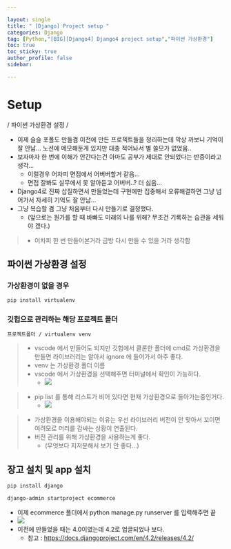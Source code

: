 ```yaml
---

layout: single
title: " [Django] Project setup "
categories: Django
tag: [Python,"[BIG][Django4] Django4 project setup","파이썬 가상환경"]
toc: true
toc_sticky: true
author_profile: false
sidebar:

---
```

# Setup

/ 파이썬 가상환경 설정 /

- 이제 슬슬 포폴도 만들겸 이전에 만든 프로젝트들을 정리하는데 막상 까보니 기억이 잘 안남... 노션에 메모해둔게 있지만 대충 적어놔서 별 쓸모가 없었음..
- 보자마자 한 번에 이해가 안간다는건 아마도 공부가 제대로 안되었다는 반증이라고 생각...
	- 이럴경우 어차피 면접에서 어버버할거 같음...
	- 면접 잘봐도 실무에서 못 알아듣고 어버버..? 더 싫음...
- Django4로 진짜 삽질하면서 만들었는데 구현에만 집중해서 오류해결하면 그냥 넘어가서 자세히 기억도 잘 안남...
- 그냥 복습할 겸 그냥 처음부터 다시 만들기로 결정했다.
	- (앞으로는 뭔가를 할 때 바빠도 미래의 나를 위해? 무조건 기록하는 습관을 세워야 겠다.)
>- 어차피 한 번 만들어본거라 금방 다시 만들 수 있을 거라 생각함

## 파이썬 가상환경 설정

### 가상환경이 없을 경우
```cmd
pip install virtualenv
```

### 깃헙으로 관리하는 해당 프로젝트 폴더
```cmd
프로젝트폴더 / virtualenv venv
```

>- vscode 에서 만들어도 되지만 깃헙에서 클론한 폴더에 cmd로 가상환경을 만들면 라이브러리는 알아서 ignore 에 들어가서 아주 좋다.
>- venv 는 가상환경 폴더 이름
>- vscode 에서 가상환경을 선택해주면 터미널에서 확인이 가능하다.
>	- ![](https://i.imgur.com/DxmWEKJ.png)

>- pip list 를 통해 리스트가 비어 있다면 현재 가상환경으로 돌아가는중인거다.
>	- ![](https://i.imgur.com/qyqLX5M.png)

>- 가상환경을 이용해야되는 이유는 우선 라이브러리 버전이 안 맞아서 꼬이면 여려모로 머리를 감싸는 상황이 연출된다.
>- 버전 관리를 위해 가상환경을 사용하는게 좋다.
>	- (무엇보다 지저분해서 보기 안 좋다...)

## 장고 설치 및 app 설치
```cmd
pip install django

django-admin startproject ecommerce
```

- 이제 ecommerce 폴더에서 python manage.py runserver 를 입력해주면 끝
- ![](https://i.imgur.com/5zQmBCt.png)
- 이전에 만들었을 때는 4.0이였는데 4.2로 업글되었나 보다.
	- 참고 : https://docs.djangoproject.com/en/4.2/releases/4.2/

